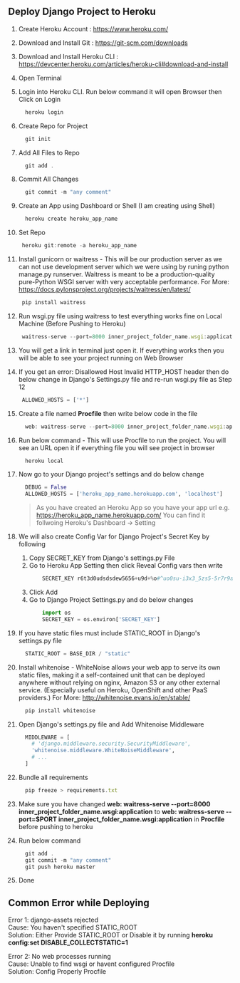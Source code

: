## Deploy Django Project to Heroku
1. Create Heroku Account : https://www.heroku.com/
2. Download and Install Git : https://git-scm.com/downloads
3. Download and Install Heroku CLI : https://devcenter.heroku.com/articles/heroku-cli#download-and-install
4. Open Terminal
5. Login into Heroku CLI. Run below command it will open Browser then Click on Login 
    ```javascript
      heroku login 
    ```
6. Create Repo for Project
    ```javascript
      git init
    ```
7. Add All Files to Repo
    ```javascript
      git add . 
    ```
8. Commit All Changes
    ```javascript
      git commit -m "any comment"
    ```
9. Create an App using Dashboard or Shell (I am creating using Shell)
    ```javascript
      heroku create heroku_app_name
    ```
10. Set Repo
     ```javascript
      heroku git:remote -a heroku_app_name
      ```
11. Install gunicorn or waitress - This will be our production server as we can not use development server which we were using by runing python manage.py runserver. Waitress is meant to be a production-quality pure-Python WSGI server with very acceptable performance. For More: https://docs.pylonsproject.org/projects/waitress/en/latest/ 
     ```javascript
      pip install waitress
     ```
12. Run wsgi.py file using waitress to test everything works fine on Local Machine (Before Pushing to Heroku)
     ```javascript
      waitress-serve --port=8000 inner_project_folder_name.wsgi:application
     ```
13. You will get a link in terminal just open it. If everything works then you will be able to see your project running on Web Browser
14. If you get an error: Disallowed Host Invalid HTTP_HOST header then do below change in Django's Settings.py file and re-run wsgi.py file as Step 12
     ```python
      ALLOWED_HOSTS = ['*']
     ```
15. Create a file named **Procfile** then write below code in the file
    ```javascript
      web: waitress-serve --port=8000 inner_project_folder_name.wsgi:application
    ```
16. Run below command - This will use Procfile to run the project. You will see an URL open it if everything file you will see project in browser 
    ```javascript
      heroku local
    ```
17. Now go to your Django project's settings and do below change
    ```python
      DEBUG = False
      ALLOWED_HOSTS = ['heroku_app_name.herokuapp.com', 'localhost']
    ```
    > As you have created an Heroku App so you have your app url e.g. https://heroku_app_name.herokuapp.com/ You can find it follwoing Heroku's Dashboard -> Setting
18. We will also create Config Var for Django Project's Secret Key by following
    1. Copy SECRET_KEY from Django's settings.py File
    2. Go to Heroku App Setting then click Reveal Config vars then write
        ```python
	        SECRET_KEY r6t3d0udsdsdew5656+u9d+%o#^uo0su-i3x3_5zs5-5r7r9a1_mhwfi!2b+^
        ```
	  3. Click Add
	  4. Go to Django Project Settings.py and do below changes
          ```python
              import os
	          SECRET_KEY = os.environ['SECRET_KEY']
          ```
        
19. If you have static files must include STATIC_ROOT in Django's settings.py file
    ```python
      STATIC_ROOT = BASE_DIR / "static"
    ```
20. Install whitenoise - WhiteNoise allows your web app to serve its own static files, making it a self-contained unit that can be deployed anywhere without relying on nginx, Amazon S3 or any other external service. (Especially useful on Heroku, OpenShift and other PaaS providers.) For More: http://whitenoise.evans.io/en/stable/
    ```javascript
      pip install whitenoise
    ```
21. Open Django's settings.py file and Add Whitenoise Middleware
    ```python
      MIDDLEWARE = [
        # 'django.middleware.security.SecurityMiddleware',
        'whitenoise.middleware.WhiteNoiseMiddleware',
        # ...
      ]
    ```
22. Bundle all requirements
    ```javascript
      pip freeze > requirements.txt
    ```
23. Make sure you have changed **web: waitress-serve --port=8000 inner_project_folder_name.wsgi:application** to **web: waitress-serve --port=$PORT inner_project_folder_name.wsgi:application** in **Procfile** before pushing to heroku
24. Run below command
    ```javascript
      git add .
      git commit -m "any comment"
      git push heroku master
    ```
  25. Done
  
  
## Common Error while Deploying
Error 1: django-assets rejected <br>
Cause: You haven't specified STATIC_ROOT <br>
Solution: Either Provide STATIC_ROOT or Disable it by running **heroku config:set DISABLE_COLLECTSTATIC=1** <br>


Error 2: No web processes running <br>
Cause: Unable to find wsgi or havent configured Procfile <br>
Solution: Config Properly Procfile <br>
